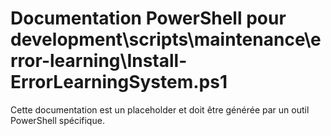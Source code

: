 # Documentation PowerShell pour development\scripts\maintenance\error-learning\Install-ErrorLearningSystem.ps1

Cette documentation est un placeholder et doit être générée par un outil PowerShell spécifique.
